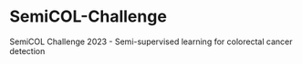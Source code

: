 # SemiCOL-Challenge
SemiCOL Challenge 2023 - Semi-supervised learning for colorectal cancer detection
